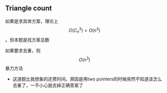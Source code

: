## Triangle count

如果是求具体方案，理论上$$O(C^3_n)=O(n^3)$$ 。但本题是找方案总数

如果要求去重，则$$O(n^3)$$ 暴力方法


- 这道题比我想象的还费时间。原因是用two pointers的时候突然不知道该怎么去重了，一不小心就去掉正确答案了

